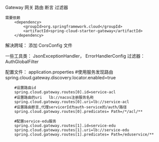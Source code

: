 Gateway 网关   路由 断言 过滤器


    需要依赖
        <dependency>
            <groupId>org.springframework.cloud</groupId>
            <artifactId>spring-cloud-starter-gateway</artifactId>
        </dependency>


  解决跨域： 添加 CorsConfig 文件
 
  一些工具类：  JsonExceptionHandler， ErrorHandlerConfig
  过滤器： AuthGlobalFilter

  配置文件：
    application.properties
        #使用服务发现路由
        spring.cloud.gateway.discovery.locator.enabled=true

        #设置路由id
        spring.cloud.gateway.routes[0].id=service-acl
        #设置路由的uri   lb://nacos注册服务名称
        spring.cloud.gateway.routes[0].uri=lb://service-acl
        #设置路由断言,代理servicerId为auth-service的/auth/路径
        spring.cloud.gateway.routes[0].predicates= Path=/*/acl/**

        #配置service-edu服务
        spring.cloud.gateway.routes[1].id=service-edu
        spring.cloud.gateway.routes[1].uri=lb://service-edu
        spring.cloud.gateway.routes[1].predicates= Path=/eduservice/**



